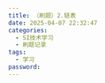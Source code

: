```yaml
---
title: （刷题）2.链表
date: 2025-04-07 22:32:47
categories:
  - SI技术学习
  - 刷题记录
tags:
  - 学习
password: 
---
```

